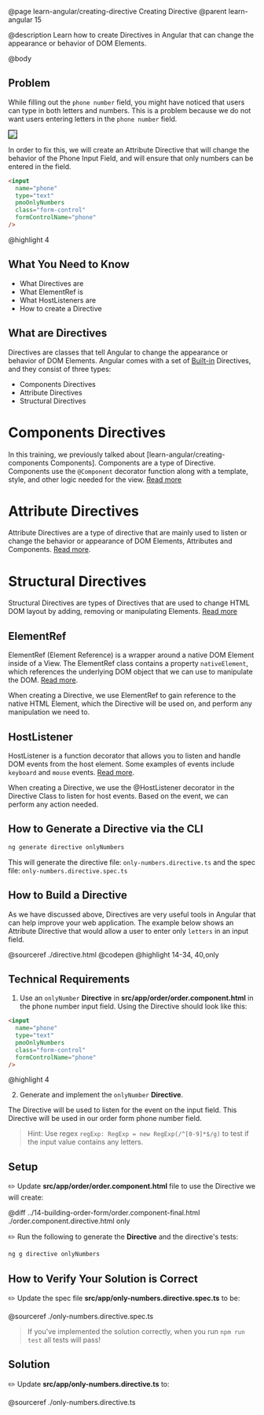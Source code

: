 @page learn-angular/creating-directive Creating Directive
@parent learn-angular 15

@description Learn how to create Directives in Angular that can change the appearance or behavior of DOM Elements.

@body

## Problem

While filling out the `phone number` field, you might have noticed that users can type in both letters and numbers. This is a problem because we do not want users entering letters in the `phone number` field.

<img src="../static/img/angular/15-directives/order-form-thumbnails.png"
style="border: solid 1px black; max-width: 420px;"/>

In order to fix this, we will create an Attribute Directive that will change the behavior of the Phone Input Field, and will ensure that only numbers can be entered in the field.

```html
<input
  name="phone"
  type="text"
  pmoOnlyNumbers
  class="form-control"
  formControlName="phone"
/>
```

@highlight 4

## What You Need to Know

- What Directives are
- What ElementRef is
- What HostListeners are
- How to create a Directive

## What are Directives

Directives are classes that tell Angular to change the appearance or behavior of DOM Elements. Angular comes with a set of <a href="https://angular.io/guide/built-in-directives" target="\_blank" >Built-in</a> Directives,
and they consist of three types:

- Components Directives
- Attribute Directives
- Structural Directives

# Components Directives

In this training, we previously talked about [learn-angular/creating-components Components].
Components are a type of Directive. Components use the `@Component` decorator function along with a template, style, and other logic needed for the view.
<a href="https://angular.io/guide/built-in-directives#:~:text=Components%E2%80%94-,directives,-with%20a%20template" target="\_blank" >Read more</a>

# Attribute Directives

Attribute Directives are a type of directive that are mainly used to listen or change the behavior or appearance of DOM Elements,
Attributes and Components.
<a href="https://angular.io/guide/attribute-directives" target="\_blank">Read more</a>.

# Structural Directives

Structural Directives are types of Directives that are used to change HTML DOM layout by adding, removing or manipulating Elements.
<a href="https://angular.io/guide/structural-directives" target="\_blank" >Read more</a>

## ElementRef

ElementRef (Element Reference) is a wrapper around a native DOM Element inside of a View.
The ElementRef class contains a property `nativeElement`, which references the underlying DOM object that we can use to manipulate the DOM.
<a href="https://angular.io/api/core/ElementRef" target="\_blank" >Read more</a>.

When creating a Directive, we use ElementRef to gain reference to the native HTML Element, which the Directive will be used on, and perform any manipulation we need to.

## HostListener

HostListener is a function decorator that allows you to listen and handle DOM events from the host element.
Some examples of events include `keyboard` and `mouse` events.
<a href="https://angular.io/api/core/HostListener" target="\_blank" >Read more</a>.

When creating a Directive, we use the @HostListener decorator in the Directive Class to listen for host events. Based on the event, we can perform any action needed.

## How to Generate a Directive via the CLI

```bash
ng generate directive onlyNumbers
```

This will generate the directive file: `only-numbers.directive.ts` and the spec file: `only-numbers.directive.spec.ts`

## How to Build a Directive

As we have discussed above, Directives are very useful tools in Angular that can help improve your web application. The example below shows an Attribute Directive that would allow a user to enter only `letters` in an input field.

@sourceref ./directive.html
@codepen
@highlight 14-34, 40,only

## Technical Requirements

1. Use an `onlyNumber` **Directive** in **src/app/order/order.component.html** in the phone number input field. Using the Directive should look like this:

```html
<input
  name="phone"
  type="text"
  pmoOnlyNumbers
  class="form-control"
  formControlName="phone"
/>
```

@highlight 4

2. Generate and implement the `onlyNumber` **Directive**.

The Directive will be used to listen for the event on the input field. This Directive will be used in our order form phone number field.

> Hint: Use regex `regExp: RegExp = new RegExp(/^[0-9]*$/g)` to test if the input value contains any letters.

## Setup

✏️ Update **src/app/order/order.component.html** file to use the Directive we will create:

@diff ../14-building-order-form/order.component-final.html ./order.component.directive.html only

✏️ Run the following to generate the **Directive** and the directive's tests:

```bash
ng g directive onlyNumbers
```

## How to Verify Your Solution is Correct

✏️ Update the spec file **src/app/only-numbers.directive.spec.ts** to be:

@sourceref ./only-numbers.directive.spec.ts

> If you've implemented the solution correctly, when you run `npm run test` all tests will pass!

## Solution

✏️ Update **src/app/only-numbers.directive.ts** to:

@sourceref ./only-numbers.directive.ts
